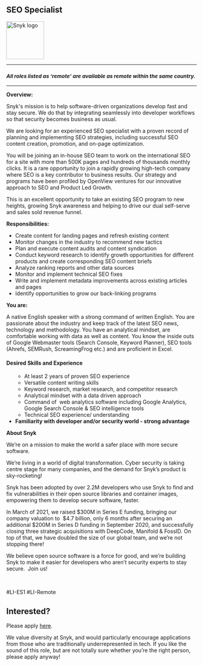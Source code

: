 SEO Specialist 
---

<img src="https://res.cloudinary.com/snyk/image/upload/v1537345894/press-kit/brand/logo-black.png" width="100" alt="Snyk logo" />

<hr>
<h3><em><strong><sub>All roles listed as ‘remote’ are available as remote within the same country.</sub></strong></em></h3>
<hr>
<p><strong>Overview:</strong></p>
<p><span style="font-weight: 400;">Snyk's mission is to help software-driven organizations develop fast and stay secure. We do that by integrating seamlessly into developer workflows so that security becomes business as usual.&nbsp;</span></p>
<p><span style="font-weight: 400;">We are looking for an experienced SEO specialist with a proven record of planning and implementing SEO strategies, including successful SEO content creation, promotion, and on-page optimization.&nbsp;</span></p>
<p><span style="font-weight: 400;">You will be joining an in-house SEO team to work on the international SEO for a site with more than 500K pages and hundreds of thousands monthly clicks. It is a rare opportunity to join a rapidly growing high-tech company where SEO is a key contributor to business results. Our strategy and programs have been profiled by OpenView ventures for our innovative approach to SEO and Product Led Growth.&nbsp;</span></p>
<p><span style="font-weight: 400;">This is an excellent opportunity to take an existing SEO program to new heights, growing Snyk awareness and helping to drive our dual self-serve and sales sold revenue funnel.</span></p>
<p><strong>Responsibilities:</strong></p>
<ul>
<li style="font-weight: 400;"><span style="font-weight: 400;">Create content for landing pages and refresh existing content</span></li>
<li style="font-weight: 400;"><span style="font-weight: 400;">Monitor changes in the industry to recommend new tactics</span></li>
<li style="font-weight: 400;"><span style="font-weight: 400;">Plan and execute content audits and content syndication</span></li>
<li style="font-weight: 400;"><span style="font-weight: 400;">Conduct keyword research to identify growth opportunities for different products and create corresponding SEO content briefs</span></li>
<li style="font-weight: 400;"><span style="font-weight: 400;">Analyze ranking reports and other data sources</span></li>
<li style="font-weight: 400;"><span style="font-weight: 400;">Monitor and implement technical SEO fixes&nbsp;&nbsp;</span></li>
<li style="font-weight: 400;"><span style="font-weight: 400;">Write and implement metadata improvements across existing articles and pages</span></li>
<li style="font-weight: 400;"><span style="font-weight: 400;">Identify opportunities to grow our back-linking programs</span></li>
</ul>
<p><strong>You are:</strong></p>
<p><span style="font-weight: 400;">A native English speaker with a strong command of written English. You are passionate about the industry and keep track of the latest SEO news, technology and methodology. You have an analytical mindset, are comfortable working with data as well as content. You know the inside</span><span style="font-weight: 400;"> outs of Google Webmaster tools (Search Console, Keyword Planner), SEO tools (Ahrefs, SEMRush, ScreamingFrog etc.) and are proficient in Excel.</span></p>
<h4><strong>Desired Skills and Experience</strong></h4>
<ul>
<ul>
<li style="font-weight: 400;"><span style="font-weight: 400;">At least 2 years of proven SEO experience</span></li>
<li style="font-weight: 400;"><span style="font-weight: 400;">Versatile content writing skills</span></li>
<li style="font-weight: 400;"><span style="font-weight: 400;">Keyword research, market research, and competitor research</span></li>
<li style="font-weight: 400;"><span style="font-weight: 400;">Analytical mindset with a data driven approach&nbsp;</span></li>
<li style="font-weight: 400;"><span style="font-weight: 400;">Command of&nbsp; web analytics software including Google Analytics, Google Search Console &amp; SEO intelligence tools</span></li>
<li style="font-weight: 400;"><span style="font-weight: 400;">Technical SEO experience/ understanding</span></li>
</ul>
<li><strong>Familiarity with developer and/or security world - strong advantage</strong></li>
</ul>
<p><strong>About Snyk</strong></p>
<p><span style="font-weight: 400;">We’re on a mission to make the world a safer place with more secure software.</span></p>
<p><span style="font-weight: 400;">We’re living in a world of digital transformation. Cyber security is taking centre stage for many companies, and the demand for Snyk’s product is sky-rocketing!&nbsp;&nbsp;</span></p>
<p><span style="font-weight: 400;">Snyk has been adopted by over 2.2M developers who use Snyk to find and fix vulnerabilities in their open source libraries and container images, empowering them to develop secure software, faster.</span></p>
<p><span style="font-weight: 400;">In March of 2021, we raised $300M in Series E funding, bringing our company valuation to&nbsp; $4.7 billion, only 6 months after securing an additional $200M in Series D funding in September 2020, and successfully closing three strategic acquisitions with DeepCode, Manifold &amp; FossID. On top of that, we have doubled the size of our global team, and we’re not stopping there!&nbsp;&nbsp;</span></p>
<p><span style="font-weight: 400;">We believe open source software is a force for good, and we’re building Snyk to make it easier for developers who aren’t security experts to stay secure.&nbsp; Join us!</span></p>
<p>&nbsp;</p>
<p><span style="font-weight: 400;">#LI-ES1 #LI-Remote</span></p>

Interested?
---

Please apply [here](https://boards.greenhouse.io/snyk/jobs/5368347002#app).

We value diversity at Snyk, and would particularly encourage applications from those who are traditionally underrepresented in tech.
If you like the sound of this role, but are not totally sure whether you’re the right person, please apply anyway!
